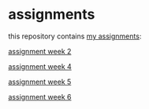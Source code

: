 # assignments
this repository contains [my assignments](https://github.com/BartvanVlijmen/assignments):

[assignment week 2](https://github.com/BartvanVlijmen/assignments/blob/master/Assignment%2Bweek%2B2.ipynb)

[assignment week 4](https://github.com/BartvanVlijmen/assignments/blob/master/Assignment_week_4%2B%25281%2529.ipynb)

[assignment week 5](https://github.com/BartvanVlijmen/assignments/blob/master/Assignment%2Bweek%2B5%2B%2528done%2529.ipynb)

[assignment week 6](https://github.com/BartvanVlijmen/assignments/blob/master/Assignment%204%20(done).ipynb)
